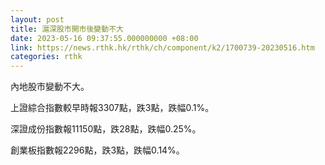 ```yaml
---
layout: post
title: 滬深股市開市後變動不大
date: 2023-05-16 09:37:55.000000000 +08:00
link: https://news.rthk.hk/rthk/ch/component/k2/1700739-20230516.htm
categories: rthk
---
```


內地股市變動不大。

上證綜合指數較早時報3307點，跌3點，跌幅0.1%。

深證成份指數報11150點，跌28點，跌幅0.25%。

創業板指數報2296點，跌3點，跌幅0.14%。
